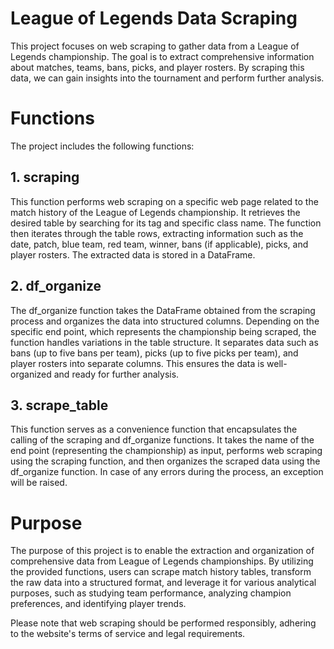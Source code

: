 # League of Legends Data Scraping
This project focuses on web scraping to gather data from a League of Legends championship. The goal is to extract comprehensive information about matches, teams, bans, picks, and player rosters. By scraping this data, we can gain insights into the tournament and perform further analysis.
# Functions
The project includes the following functions:

## 1. scraping
This function performs web scraping on a specific web page related to the match history of the League of Legends championship. It retrieves the desired table by searching for its tag and specific class name. The function then iterates through the table rows, extracting information such as the date, patch, blue team, red team, winner, bans (if applicable), picks, and player rosters. The extracted data is stored in a DataFrame.

## 2. df_organize
The df_organize function takes the DataFrame obtained from the scraping process and organizes the data into structured columns. Depending on the specific end point, which represents the championship being scraped, the function handles variations in the table structure. It separates data such as bans (up to five bans per team), picks (up to five picks per team), and player rosters into separate columns. This ensures the data is well-organized and ready for further analysis.

## 3. scrape_table
This function serves as a convenience function that encapsulates the calling of the scraping and df_organize functions. It takes the name of the end point (representing the championship) as input, performs web scraping using the scraping function, and then organizes the scraped data using the df_organize function. In case of any errors during the process, an exception will be raised.

# Purpose
The purpose of this project is to enable the extraction and organization of comprehensive data from League of Legends championships. By utilizing the provided functions, users can scrape match history tables, transform the raw data into a structured format, and leverage it for various analytical purposes, such as studying team performance, analyzing champion preferences, and identifying player trends.

Please note that web scraping should be performed responsibly, adhering to the website's terms of service and legal requirements.







